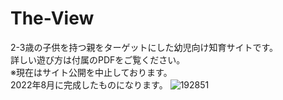 # The-View
2-3歳の子供を持つ親をターゲットにした幼児向け知育サイトです。<br >
 詳しい遊び方は付属のPDFをご覧ください。 <br >
 ※現在はサイト公開を中止しております。　<br >
 2022年8月に完成したものになります。
![192851](https://github.com/yamamori-h-git/randamagic_0829/assets/106938057/f03e8580-5038-4b22-ac8d-a9a6b5d97858)
